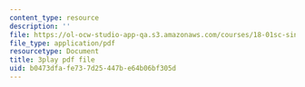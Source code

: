 ```yaml
---
content_type: resource
description: ''
file: https://ol-ocw-studio-app-qa.s3.amazonaws.com/courses/18-01sc-single-variable-calculus-fall-2010/b0473dfafe737d25447be64b06bf305d_BGE3wb7H2PA.pdf
file_type: application/pdf
resourcetype: Document
title: 3play pdf file
uid: b0473dfa-fe73-7d25-447b-e64b06bf305d
---
```

